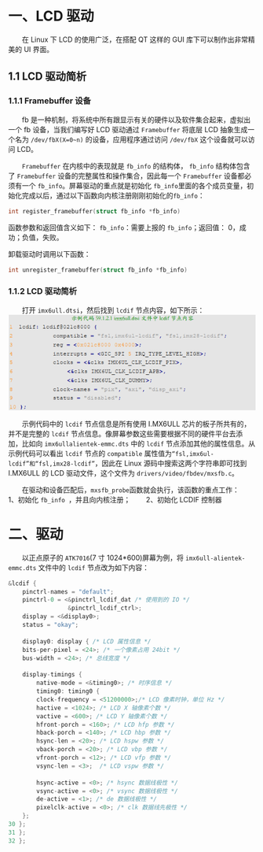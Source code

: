 # 一、LCD 驱动
&emsp;&emsp;在 Linux 下 LCD 的使用广泛，在搭配 QT 这样的 GUI 库下可以制作出非常精美的 UI 界面。
## 1.1 LCD 驱动简析
### 1.1.1 Framebuffer 设备
&emsp;&emsp;fb 是一种机制，将系统中所有跟显示有关的硬件以及软件集合起来，虚拟出一个 fb 设备，当我们编写好 LCD 驱动通过 `Framebuffer` 将底层 LCD 抽象生成一个名为 `/dev/fbX(X=0~n)` 的设备，应用程序通过访问 `/dev/fbX` 这个设备就可以访问 LCD。

&emsp;&emsp;`Framebuffer` 在内核中的表现就是 `fb_info` 的结构体， `fb_info` 结构体包含了 `Framebuffer` 设备的完整属性和操作集合，因此每一个 `Framebuffer` 设备都必须有一个 `fb_info`。屏幕驱动的重点就是初始化 `fb_info`里面的各个成员变量，初始化完成以后，通过以下函数向内核注册刚刚初始化的`fb_info`：
```cpp
int register_framebuffer(struct fb_info *fb_info)
```
函数参数和返回值含义如下：  `fb_info`：需要上报的 `fb_info`；返回值： 0，成功；负值，失败。

卸载驱动时调用以下函数：
```cpp
int unregister_framebuffer(struct fb_info *fb_info)
```

### 1.1.2 LCD 驱动简析
&emsp;&emsp;打开 `imx6ull.dtsi`，然后找到 `lcdif` 节点内容，如下所示：
![输入图片说明](/imgs/2025-07-13/bpUNoZixd9icnvq2.png)

&emsp;&emsp;示例代码中的 `lcdif` 节点信息是所有使用 I.MX6ULL 芯片的板子所共有的，并不是完整的 `lcdif` 节点信息。像屏幕参数这些需要根据不同的硬件平台去添加，比如向 `imx6ullalientek-emmc.dts` 中的 `lcdif` 节点添加其他的属性信息。从示例代码可以看出 `lcdif` 节点的 `compatible` 属性值为`“fsl,imx6ul-lcdif”和“fsl,imx28-lcdif”`，因此在 Linux 源码中搜索这两个字符串即可找到 I.MX6ULL 的 LCD 驱动文件，这个文件为 `drivers/video/fbdev/mxsfb.c`。

&emsp;&emsp;在驱动和设备匹配后，`mxsfb_probe`函数就会执行，该函数的重点工作：
&emsp;&emsp;1、初始化 `fb_info `，并且向内核注册；
&emsp;&emsp;2、初始化 LCDIF 控制器

# 二、驱动
&emsp;&emsp;以正点原子的 `ATK7016`(7 寸 1024*600)屏幕为例，将 `imx6ull-alientek-emmc.dts` 文件中的 `lcdif` 节点改为如下内容：
```cpp
&lcdif {  
	pinctrl-names = "default";  
	pinctrl-0 = <&pinctrl_lcdif_dat /* 使用到的 IO */  
				 &pinctrl_lcdif_ctrl>;  
	display = <&display0>;  
	status = "okay";  
 
	display0: display { /* LCD 属性信息 */
	bits-per-pixel = <24>; /* 一个像素占用 24bit */  
	bus-width = <24>; /* 总线宽度 */  

	display-timings {  
		native-mode = <&timing0>; /* 时序信息 */  
		timing0: timing0 {  
		clock-frequency = <51200000>;/* LCD 像素时钟，单位 Hz */  
		hactive = <1024>; /* LCD X 轴像素个数 */  
		vactive = <600>; /* LCD Y 轴像素个数 */  
		hfront-porch = <160>; /* LCD hfp 参数 */  
		hback-porch = <140>; /* LCD hbp 参数 */  
		hsync-len = <20>; /* LCD hspw 参数 */  
		vback-porch = <20>; /* LCD vbp 参数 */  
		vfront-porch = <12>; /* LCD vfp 参数 */  
		vsync-len = <3>;  /* LCD vspw 参数 */
		
		hsync-active = <0>; /* hsync 数据线极性 */  
		vsync-active = <0>; /* vsync 数据线极性 */  
		de-active = <1>; /* de 数据线极性 */  
		pixelclk-active = <0>; /* clk 数据线先极性 */  
	};  
30 };  
31 };  
32 };
```
<!--stackedit_data:
eyJoaXN0b3J5IjpbLTE1MDI4MDg2NDYsLTEzMjUyMjI2MzksLT
ExMjYyMjIxMzcsLTc3MzU2MzgzLC0yOTUzNDQ1MzEsMTg5MDE5
Njk1NSwyMjE0NTUwNjAsODE5NDA3NDY3XX0=
-->